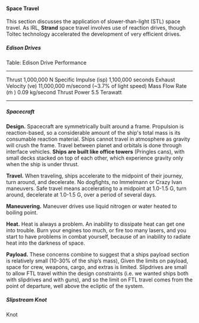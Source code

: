 #### Space Travel

This section discusses the application of slower-than-light (STL) space travel. As IRL, **Strand** space travel involves use of reaction drives, though Toltec technology accelerated the development of very efficient drives.

##### Edison Drives

<!-- * S-250 Series Epstein Drive: A UN drive used on Leonidas-class battleships. This drive is older and less efficient than most current drive models.
* S-400 Series Epstein Drive: A UN drive used on Truman-class dreadnoughts.
* Bush shipyards Black Ops supercooled Epstein drive - CODENAME Silversmith: A drive built on Luna and secretly used on the Amun-Ra-class stealth frigates owned by Protogen.
* RT-10 'Kaminari' Epstein Drive: MCR drive used on Donnager-class battleships.
* RTF-B Series Epstein Drive: MCR drive used on Scirocco-class Assault cruisers.
* RT6-B Epstein Drive: MCR drive used on Morrigan-class Patrol destroyers.
* G-4000 Series Epstein Drive: A very large drive used on the Nauvoo/Behemoth. -->

Table: Edison Drive Performance

-------------------------------  --------------------------

Thrust                                              1,000,000 N
Specific Impulse (isp)                    1,100,000 seconds
Exhaust Velocity (ve)                11,000,000 m/second (~3.7% of light speed)
Mass Flow Rate (ṁ )                          0.09 kg/second
Thrust Power                                   5.5 Terawatt

-------------------------------  --------------------------

<!-- Thrust: 1,000,000 N
Specific Impulse (isp): 1,100,000 seconds
Exhaust Velocity (ve): 11,000,000 m/second (~3.7% of light speed)
Mass Flow Rate (ṁ ): 0.09 kg/second
Thrust Power: 5.5 Terawatt
Engine's Thrust to Weight Ratio: ~140
Propellant mass fraction (yacht's mass fueled / mass empty): ~4 -->

##### Spacecraft

<!-- Do not break the reaction-based system to keep him on the planet. -->

**Design.** Spacecraft are symmetrically built around a frame. Propulsion is reaction-based, so a considerable amount of the ship's total mass is its consumable reaction material. Ships cannot travel in atmosphere as gravity will crush the frame. Travel between planet and orbitals is done through interface vehicles. **Ships are built like office towers** (Pringles cans), with small decks stacked on top of each other, which experience gravity only when the ship is under thrust.

**Travel.** When traveling, ships accelerate to the midpoint of their journey, turn around, and decelerate. No dogfights, no Immelmann or Crazy Ivan maneuvers. Safe travel means accelerating to a midpoint at 1.0-1.5 G, turn around, decelerate at 1.0-1.5 G, over a period of several days.

**Maneuvering.** Maneuver drives use liquid nitrogen or water heated to boiling point.

**Heat.** Heat is always a problem. An inability to dissipate heat can get one into trouble. Burn your engines too much, or fire too many lasers, and you start to have problems in combat yourself, because of an inability to radiate heat into the darkness of space.

**Payload.** These concerns combine to suggest that a ships payload section is relatively small (10-30% of the ship’s mass), Given the limits on payload, space for crew, weapons, cargo, and extras is limited. Slipdrives are small to allow FTL travel within the design constraints (i.e. we wanted ships both with slipdrives and with guns), and so the limit on FTL travel comes from the point of departure, well above the ecliptic of the system.

##### Slipstream Knot

Knot
